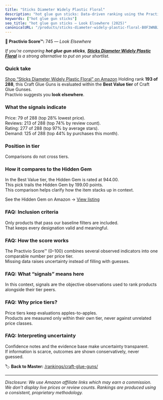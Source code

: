 ```yaml
---
title: "Sticks Diameter Widely Plastic Floral"
description: "hot glue gun sticks: Data-driven ranking using the Practivio Score™. Positioned by quality, value, demand, findability, momentum."
keywords: ["hot glue gun sticks"]
seo_title: "hot glue gun sticks — Look Elsewhere (2025)"
canonicalURL: "/products/sticks-diameter-widely-plastic-floral-B0F3WNBJJK/"
---
```


**🚫 Practivio Score™:** 745 — _Look Elsewhere_


*If you're comparing **hot glue gun sticks**, **[Sticks Diameter Widely Plastic Floral](https://www.amazon.com/dp/B0F3WNBJJK?tag=practivio-20)** is a strong alternative to put on your shortlist.*
### Quick take
[Shop “Sticks Diameter Widely Plastic Floral” on Amazon](https://www.amazon.com/dp/B0F3WNBJJK?tag=practivio-20)
Holding rank **193 of 288**, this Craft Glue Guns is evaluated within the **Best Value tier** of Craft Glue Gunses.  
Practivio suggests you **look elsewhere**.

### What the signals indicate
Price: 79 of 288 (top 28% lowest price).  
Reviews: 213 of 288 (top 74% by review count).  
Rating: 277 of 288 (top 97% by average stars).  
Demand: 125 of 288 (top 44% by purchases this month).

### Position in tier
Comparisons do not cross tiers.

### How it compares to the Hidden Gem
In the Best Value tier, the Hidden Gem is rated at 944.00.  
This pick trails the Hidden Gem by 199.00 points.  
This comparison helps clarify how the item stacks up in context.  

See the Hidden Gem on Amazon → [View listing](https://www.amazon.com/dp/B071HH42WW?tag=practivio-20)

### FAQ: Inclusion criteria
Only products that pass our baseline filters are included.  
That keeps every designation valid and meaningful.

### FAQ: How the score works
The Practivio Score™ (0–100) combines several observed indicators into one comparable number per price tier.  
Missing data raises uncertainty instead of filling with guesses.

### FAQ: What “signals” means here
In this context, signals are the objective observations used to rank products alongside their tier peers.

### FAQ: Why price tiers?
Price tiers keep evaluations apples-to-apples.  
Products are measured only within their own tier, never against unrelated price classes.

### FAQ: Interpreting uncertainty
Confidence notes and the evidence base make uncertainty transparent.  
If information is scarce, outcomes are shown conservatively, never guessed.


🏷️ **Back to Master:** [/rankings/craft-glue-guns/](/rankings/craft-glue-guns/)

---
_Disclosure: We use Amazon affiliate links which may earn a commission. We don’t display live prices or review counts. Rankings are produced using a consistent, proprietary methodology._
